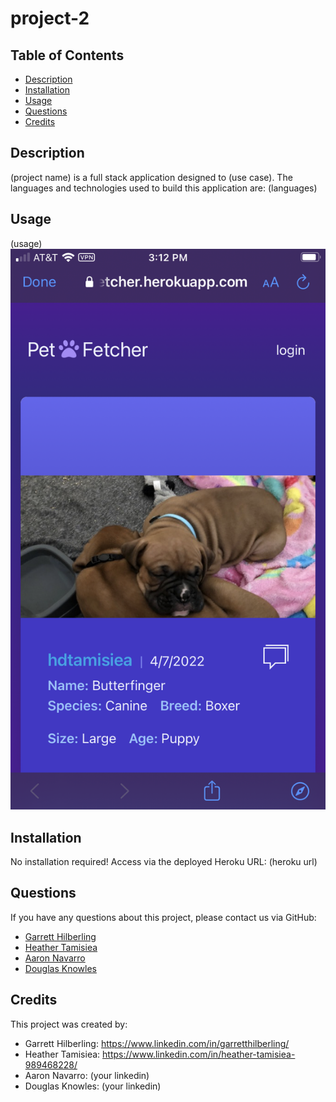 # project-2

## Table of Contents
* [Description](#Description)
* [Installation](#Installation)
* [Usage](#Usage)
* [Questions](#Questions)
* [Credits](#Credits)

## Description
(project name) is a full stack application designed to (use case). The languages and technologies used to build this application are: (languages)

## Usage
(usage)
![application screenshot](./public/img/application-screenshot.png?raw=true)

## Installation
No installation required! Access via the deployed Heroku URL: (heroku url)

## Questions
If you have any questions about this project, please contact us via GitHub: 
* [Garrett Hilberling](https://github.com/garretthilberling)
* [Heather Tamisiea](https://github.com/hdtamisiea)
* [Aaron Navarro]()
* [Douglas Knowles](https://github.com/Dknowles44)

## Credits
This project was created by:
* Garrett Hilberling: https://www.linkedin.com/in/garretthilberling/
* Heather Tamisiea: https://www.linkedin.com/in/heather-tamisiea-989468228/
* Aaron Navarro: (your linkedin)
* Douglas Knowles: (your linkedin)

    
